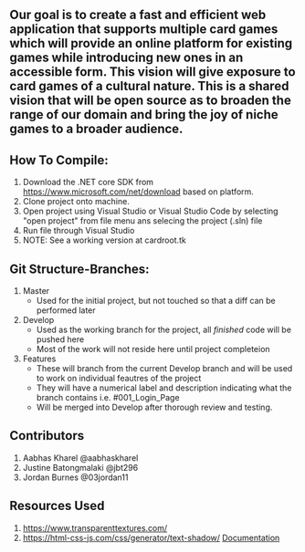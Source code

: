 
## Our goal is to create a fast and efficient web application that supports multiple card games which will provide an online platform for existing games while introducing new ones in an accessible form. This vision will give exposure to card games of a cultural nature. This is a shared vision that will be open source as to broaden the range of our domain and bring the joy of niche games to a broader audience.

## How To Compile:
1. Download the .NET core SDK from https://www.microsoft.com/net/download based on platform. 
2. Clone project onto machine.
3. Open project using Visual Studio or Visual Studio Code by selecting "open project" from file menu ans selecing the project (.sln) file
4. Run file through Visual Studio
5. NOTE: See a working version at cardroot.tk

## Git Structure-Branches:
1. Master
    - Used for the initial project, but not touched so that a diff can be performed later
2. Develop
    - Used as the working branch for the project, all *finished* code will be pushed here
    - Most of the work will not reside here until project completeion
3. Features
    - These will branch from the current Develop branch and will be used to work on individual feautres of the project
    - They will have a numerical label and description indicating what the branch contains i.e. #001_Login_Page
    - Will be merged into Develop after thorough review and testing.

## Contributors
1. Aabhas Kharel @aabhaskharel
2. Justine Batongmalaki @jbt296
3. Jordan Burnes @03jordan11

## Resources Used
1. https://www.transparenttextures.com/
2. https://html-css-js.com/css/generator/text-shadow/
[Documentation](https://drive.google.com/drive/folders/1LZWzqJHkDROf3FxlJqt9z19stl5ErKpn?usp=sharing)
